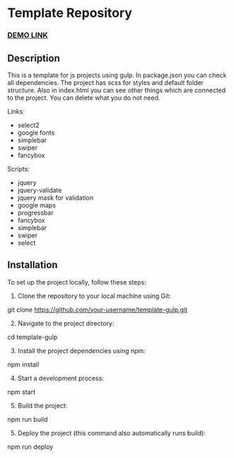 # Template Repository

### [DEMO LINK]()

## Description

This is a template for js projects using gulp. In package.json you can check all dependencies. The project has scss for styles and default folder structure. Also in index.html you can see other things which are connected to the project. You can delete what you do not need.

Links:
- select2
- google fonts
- simplebar
- swiper
- fancybox

Scripts:
- jquery
- jquery-validate
- jquery mask for validation
- google maps
- progressbar
- fancybox
- simplebar
- swiper
- select

## Installation

To set up the project locally, follow these steps:

1. Clone the repository to your local machine using Git:

git clone https://github.com/your-username/template-gulp.git

2. Navigate to the project directory:

cd template-gulp

3. Install the project dependencies using npm:

npm install

4. Start a development process:

npm start

5. Build the project:

npm run build

5. Deploy the project (this command also automatically runs build):

npm run deploy
